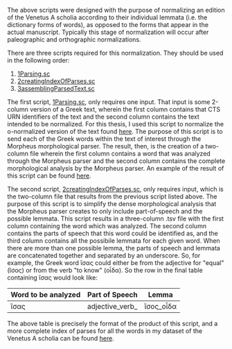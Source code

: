 The above scripts were designed with the purpose of normalizing an edition of the Venetus A scholia according to their individual lemmata (i.e. the dictionary forms of words), as opposed to the forms that appear in the actual manuscript. Typically this stage of normalization will occur after paleographic and orthographic normalizations.

There are three scripts required for this normalization. They should be used in the following order:

1.  [1Parsing.sc](https://github.com/cjschu17/Thesis2016-2017/blob/master/Appendix/Chapter2/Scripts/creatingMNormalizedText/1Parsing.sc)
2.  [2creatingIndexOfParses.sc](https://github.com/cjschu17/Thesis2016-2017/blob/master/Appendix/Chapter2/Scripts/creatingMNormalizedText/2creatingIndexOfParses.sc)
3.  [3assemblingParsedText.sc](https://github.com/cjschu17/Thesis2016-2017/blob/master/Appendix/Chapter2/Scripts/creatingMNormalizedText/3assemblingParsedText.sc)

The first script, [1Parsing.sc](https://github.com/cjschu17/Thesis2016-2017/blob/master/Appendix/Chapter2/Scripts/creatingMNormalizedText/1Parsing.sc), only requires one input. That input is some 2-column version of a Greek text, wherein the first column contains that CTS URN identifiers of the text and the second column contains the text intended to be normalized. For this thesis, I used this script to normalize the o-normalized version of the text found [here](https://github.com/cjschu17/Thesis2016-2017/blob/master/Appendix/VersionsOfScholia/o-normalized.tsv). The purpose of this script is to send each of the Greek words within the text of interest through the Morpheus morphological parser. The result, then, is the creation of a two-column file wherein the first column contains a word that was analyzed through the Morpheus parser and the second column contains the complete morphological analysis by the Morpheus parser. An example of the result of this script can be found [here](https://github.com/cjschu17/Thesis2016-2017/blob/master/Appendix/Chapter2/Data/morpheusReplies.tsv).

The second script, [2creatingIndexOfParses.sc](https://github.com/cjschu17/Thesis2016-2017/blob/master/Appendix/Chapter2/Scripts/creatingMNormalizedText/2creatingIndexOfParses.sc), only requires input, which is the two-column file that results from the previous script listed above. The purpose of this script is to simplify the dense morphological analysis that the Morpheus parser creates to only include part-of-speech and the possible lemmata. This script results in a three-column .tsv file with the first column containing the word which was analyzed. The second column contains the parts of speech that this word could be identified as, and the third column contains all the possibile lemmata for each given word. When there are more than one possible lemma, the parts of speech and lemmata are concatenated together and separated by an underscore. So, for example, the Greek word ἴσας could either be from the adjective for "equal" (ἴσος) or from the verb "to know" (οἶδα). So the row in the final table containing ἴσας would look like:

Word to be analyzed | Part of Speech | Lemma
---|---|---
ἴσας|adjective_verb_|ἴσος_οἶδα

The above table is precisely the format of the product of this script, and a more complete index of parses for all the words in my dataset of the Venetus A scholia can be found [here](https://github.com/cjschu17/Thesis2016-2017/blob/master/Appendix/Chapter2/Data/indexOfLemmata.tsv).
